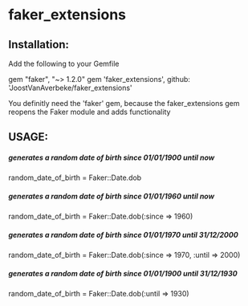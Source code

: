 faker_extensions
================

## Installation:
Add the following to your Gemfile

gem "faker", "~> 1.2.0"
gem 'faker_extensions', github: 'JoostVanAverbeke/faker_extensions'

You definitly need the 'faker' gem, because the faker_extensions gem reopens the Faker module and adds functionality

## USAGE: ##
##### generates a random date of birth since 01/01/1900 until now
random_date_of_birth = Faker::Date.dob

##### generates a random date of birth since 01/01/1960 until now
random_date_of_birth = Faker::Date.dob(:since => 1960)

##### generates a random date of birth since 01/01/1970 until 31/12/2000
random_date_of_birth = Faker::Date.dob(:since => 1970, :until => 2000)

##### generates a random date of birth since 01/01/1900 until 31/12/1930
random_date_of_birth = Faker::Date.dob(:until => 1930)







